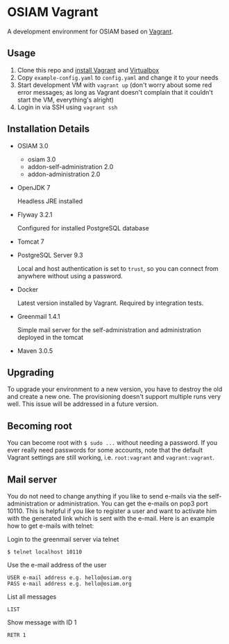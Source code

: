 # OSIAM Vagrant

A development environment for OSIAM based on [Vagrant](https://www.vagrantup.com/).

## Usage

  1. Clone this repo and [install Vagrant](https://docs.vagrantup.com/v2/installation/index.html)
     and [Virtualbox](https://www.virtualbox.org/)
  2. Copy `example-config.yaml` to `config.yaml` and change it to your needs
  3. Start development VM with `vagrant up` (don't worry about some red error
     messages; as long as Vagrant doesn't complain that it couldn't start the
     VM, everything's alright)
  4. Login in via SSH using `vagrant ssh`

## Installation Details

  * OSIAM 3.0

      * osiam 3.0
      * addon-self-administration 2.0
      * addon-administration 2.0

  * OpenJDK 7

      Headless JRE installed

  * Flyway 3.2.1

      Configured for installed PostgreSQL database

  * Tomcat 7
  * PostgreSQL Server 9.3

      Local and host authentication is set to `trust`, so you can connect from
      anywhere without using a password.

  * Docker

      Latest version installed by Vagrant. Required by integration tests.
      
  * Greenmail 1.4.1
  
      Simple mail server for the self-administration and administration
      deployed in the tomcat

  * Maven 3.0.5

## Upgrading

To upgrade your environment to a new version, you have to destroy the old and
create a new one. The provisioning doesn't support multiple runs very well. This
issue will be addressed in a future version.

## Becoming root

You can become root with `$ sudo ...` without needing a password. If you ever
really need passwords for some accounts, note that the default Vagrant settings
are still working, i.e. `root:vagrant` and `vagrant:vagrant`.

## Mail server

You do not need to change anything if you like to send e-mails via the
self-administration or administration. You can get the e-mails on pop3 port
10110. This is helpful if you like to register a user and want to activate him
with the generated link which is sent with the e-mail. Here is an example how
to get e-mails with telnet:

Login to the greenmail server via telnet

    $ telnet localhost 10110
    
Use the e-mail address of the user

    USER e-mail address e.g. hello@osiam.org
    PASS e-mail address e.g. hello@osiam.org
    
List all messages

    LIST

Show message with ID 1

    RETR 1
